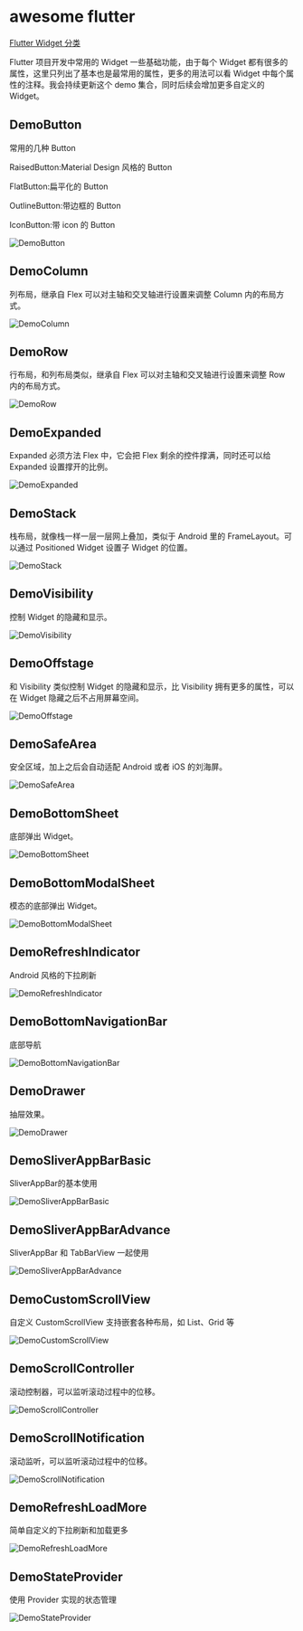 # awesome flutter

[Flutter Widget 分类](https://flutter.dev/docs/development/ui/widgets)

Flutter 项目开发中常用的 Widget 一些基础功能，由于每个 Widget 都有很多的属性，这里只列出了基本也是最常用的属性，更多的用法可以看 Widget 中每个属性的注释。我会持续更新这个 demo 集合，同时后续会增加更多自定义的 Widget。

## DemoButton

常用的几种 Button

RaisedButton:Material Design 风格的 Button

FlatButton:扁平化的 Button

OutlineButton:带边框的 Button

IconButton:带 icon 的 Button

![DemoButton](./img/DemoButton.gif)

## DemoColumn

列布局，继承自 Flex 可以对主轴和交叉轴进行设置来调整 Column 内的布局方式。

![DemoColumn](./img/DemoColumn.gif)

## DemoRow

行布局，和列布局类似，继承自 Flex 可以对主轴和交叉轴进行设置来调整 Row 内的布局方式。

![DemoRow](./img/DemoRow.gif)

## DemoExpanded

Expanded 必须方法 Flex 中，它会把 Flex 剩余的控件撑满，同时还可以给 Expanded 设置撑开的比例。

![DemoExpanded](./img/DemoExpanded.gif)

## DemoStack

栈布局，就像栈一样一层一层网上叠加，类似于 Android 里的 FrameLayout。可以通过 Positioned Widget 设置子 Widget 的位置。

![DemoStack](./img/DemoStack.gif)

## DemoVisibility

控制 Widget 的隐藏和显示。

![DemoVisibility](./img/DemoVisibility.gif)

## DemoOffstage

和 Visibility 类似控制 Widget 的隐藏和显示，比 Visibility 拥有更多的属性，可以在 Widget 隐藏之后不占用屏幕空间。

![DemoOffstage](./img/DemoOffstage.gif)

## DemoSafeArea

安全区域，加上之后会自动适配 Android 或者 iOS 的刘海屏。

![DemoSafeArea](./img/DemoSafeArea.gif)

## DemoBottomSheet

底部弹出 Widget。

![DemoBottomSheet](./img/DemoBottomSheet.gif)

## DemoBottomModalSheet

模态的底部弹出 Widget。

![DemoBottomModalSheet](./img/DemoBottomModalSheet.gif)

## DemoRefreshIndicator

Android 风格的下拉刷新

![DemoRefreshIndicator](./img/DemoRefreshIndicator.gif)

## DemoBottomNavigationBar

底部导航

![DemoBottomNavigationBar](./img/DemoBottomNavigationBar.gif)

## DemoDrawer

抽屉效果。

![DemoDrawer](./img/DemoDrawer.gif)

## DemoSliverAppBarBasic

SliverAppBar的基本使用

![DemoSliverAppBarBasic](./img/DemoSliverAppBarBasic.gif)

## DemoSliverAppBarAdvance

SliverAppBar 和 TabBarView 一起使用

![DemoSliverAppBarAdvance](./img/DemoSliverAppBarAdvance.gif)

## DemoCustomScrollView

自定义 CustomScrollView 支持嵌套各种布局，如 List、Grid 等

![DemoCustomScrollView](./img/DemoCustomScrollView.gif)

## DemoScrollController

滚动控制器，可以监听滚动过程中的位移。

![DemoScrollController](./img/DemoScrollController.gif)

## DemoScrollNotification

滚动监听，可以监听滚动过程中的位移。

![DemoScrollNotification](./img/DemoScrollNotification.gif)

## DemoRefreshLoadMore

简单自定义的下拉刷新和加载更多

![DemoRefreshLoadMore](./img/DemoRefreshLoadMore.gif)

## DemoStateProvider

使用 Provider 实现的状态管理

![DemoStateProvider](./img/DemoStateProvider.gif)
